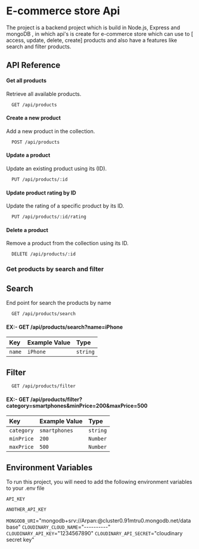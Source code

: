 
# E-commerce store Api

The project is a backend project which is build in Node.js, Express and mongoDB , in which api's is create for e-commerce store which can use to [ access, update, delete, create] products and also have a features like search and filter products.


## API Reference


#### Get all products
Retrieve all available products.
```http
  GET /api/products
```
#### Create a new product
Add a new product in the collection.
```http
  POST /api/products
```
#### Update a product
Update an existing product using its  (ID).
```http
  PUT /api/products/:id
```
#### Update product rating by ID
Update the rating of a specific product by its ID.
```http
  PUT /api/products/:id/rating
```
#### Delete a product
Remove a product from the collection using its ID.
```http
  DELETE /api/products/:id
```
### Get products by search and filter 
## Search
End point for search the products by name 
```http
  GET /api/products/search
```
#### EX:- GET /api/products/search?name=iPhone
| Key | Example Value  | Type                |
| :-------- | :------- | :------------------------- |
| `name` | `iPhone` | `string` |


## Filter
```http
  GET /api/products/filter
```
#### EX:- GET /api/products/filter?category=smartphones&minPrice=200&maxPrice=500

| Key | Example Value   | Type                       |
| :-------- | :------- | :-------------------------------- |
| `category`      | `smartphones` | `string` |
| `minPrice`      | `200` | `Number` |
| `maxPrice`      | `500` | `Number` |




## Environment Variables

To run this project, you will need to add the following environment variables to your .env file

`API_KEY`

`ANOTHER_API_KEY`

`MONGODB_URI`="mongodb+srv://Arpan:<password>@cluster0.91mtru0.mongodb.net/database"
`CLOUDINARY_CLOUD_NAME`="----------"
`CLOUDINARY_API_KEY`="1234567890"
`CLOUDINARY_API_SECRET`="cloudinary secret key"